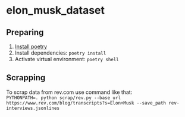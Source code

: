 # elon_musk_dataset
## Preparing
1. [Install poetry](https://python-poetry.org/docs/#installation)
2. Install dependencies: `poetry install`
3. Activate virtual environment: `poetry shell`

## Scrapping
To scrap data from rev.com use command like that:  
`PYTHONPATH=. python scrap/rev.py --base_url https://www.rev.com/blog/transcripts?s=Elon+Musk --save_path rev-interviews.jsonlines`